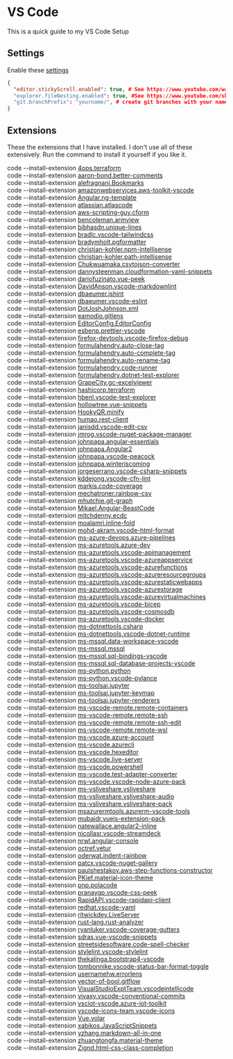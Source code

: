 # VS Code
This is a quick guide to my VS Code Setup

## Settings

Enable these [settings](https://code.visualstudio.com/docs/getstarted/settings#_default-settings)

```json
{
  "editor.stickyScroll.enabled": true, # See https://www.youtube.com/watch?v=iM4Vhrk4irY
  "explorer.fileNesting.enabled": true, #See https://www.youtube.com/shorts/5kikdSqDm48
  "git.branchPrefix": "yourname/", # create git branches with your name as the prefix
}
```

## Extensions

These the extensions that I have installed. I don't use all of these extensively. Run the command to install it yourself if you like it.

code --install-extension [4ops.terraform](https://marketplace.visualstudio.com/items?itemName=4ops.terraform)  
code --install-extension [aaron-bond.better-comments](https://marketplace.visualstudio.com/items?itemName=aaron-bond.better-comments)  
code --install-extension [alefragnani.Bookmarks](https://marketplace.visualstudio.com/items?itemName=alefragnani.Bookmarks)  
code --install-extension [amazonwebservices.aws-toolkit-vscode](https://marketplace.visualstudio.com/items?itemName=amazonwebservices.aws-toolkit-vscode)  
code --install-extension [Angular.ng-template](https://marketplace.visualstudio.com/items?itemName=Angular.ng-template)  
code --install-extension [atlassian.atlascode](https://marketplace.visualstudio.com/items?itemName=atlassian.atlascode)  
code --install-extension [aws-scripting-guy.cform](https://marketplace.visualstudio.com/items?itemName=aws-scripting-guy.cform)  
code --install-extension [bencoleman.armview](https://marketplace.visualstudio.com/items?itemName=bencoleman.armview)  
code --install-extension [bibhasdn.unique-lines](https://marketplace.visualstudio.com/items?itemName=bibhasdn.unique-lines)  
code --install-extension [bradlc.vscode-tailwindcss](https://marketplace.visualstudio.com/items?itemName=bradlc.vscode-tailwindcss)  
code --install-extension [bradymholt.pgformatter](https://marketplace.visualstudio.com/items?itemName=bradymholt.pgformatter)  
code --install-extension [christian-kohler.npm-intellisense](https://marketplace.visualstudio.com/items?itemName=christian-kohler.npm-intellisense)  
code --install-extension [christian-kohler.path-intellisense](https://marketplace.visualstudio.com/items?itemName=christian-kohler.path-intellisense)  
code --install-extension [Chukwuamaka.csvtojson-converter](https://marketplace.visualstudio.com/items?itemName=Chukwuamaka.csvtojson-converter)  
code --install-extension [dannysteenman.cloudformation-yaml-snippets](https://marketplace.visualstudio.com/items?itemName=dannysteenman.cloudformation-yaml-snippets)  
code --install-extension [dariofuzinato.vue-peek](https://marketplace.visualstudio.com/items?itemName=dariofuzinato.vue-peek)  
code --install-extension [DavidAnson.vscode-markdownlint](https://marketplace.visualstudio.com/items?itemName=DavidAnson.vscode-markdownlint)  
code --install-extension [dbaeumer.jshint](https://marketplace.visualstudio.com/items?itemName=dbaeumer.jshint)  
code --install-extension [dbaeumer.vscode-eslint](https://marketplace.visualstudio.com/items?itemName=dbaeumer.vscode-eslint)  
code --install-extension [DotJoshJohnson.xml](https://marketplace.visualstudio.com/items?itemName=DotJoshJohnson.xml)  
code --install-extension [eamodio.gitlens](https://marketplace.visualstudio.com/items?itemName=eamodio.gitlens)  
code --install-extension [EditorConfig.EditorConfig](https://marketplace.visualstudio.com/items?itemName=EditorConfig.EditorConfig)  
code --install-extension [esbenp.prettier-vscode](https://marketplace.visualstudio.com/items?itemName=esbenp.prettier-vscode)  
code --install-extension [firefox-devtools.vscode-firefox-debug](https://marketplace.visualstudio.com/items?itemName=firefox-devtools.vscode-firefox-debug)  
code --install-extension [formulahendry.auto-close-tag](https://marketplace.visualstudio.com/items?itemName=formulahendry.auto-close-tag)  
code --install-extension [formulahendry.auto-complete-tag](https://marketplace.visualstudio.com/items?itemName=formulahendry.auto-complete-tag)  
code --install-extension [formulahendry.auto-rename-tag](https://marketplace.visualstudio.com/items?itemName=formulahendry.auto-rename-tag)  
code --install-extension [formulahendry.code-runner](https://marketplace.visualstudio.com/items?itemName=formulahendry.code-runner)  
code --install-extension [formulahendry.dotnet-test-explorer](https://marketplace.visualstudio.com/items?itemName=formulahendry.dotnet-test-explorer)  
code --install-extension [GrapeCity.gc-excelviewer](https://marketplace.visualstudio.com/items?itemName=GrapeCity.gc-excelviewer)  
code --install-extension [hashicorp.terraform](https://marketplace.visualstudio.com/items?itemName=hashicorp.terraform)  
code --install-extension [hbenl.vscode-test-explorer](https://marketplace.visualstudio.com/items?itemName=hbenl.vscode-test-explorer)  
code --install-extension [hollowtree.vue-snippets](https://marketplace.visualstudio.com/items?itemName=hollowtree.vue-snippets)  
code --install-extension [HookyQR.minify](https://marketplace.visualstudio.com/items?itemName=HookyQR.minify)  
code --install-extension [humao.rest-client](https://marketplace.visualstudio.com/items?itemName=humao.rest-client)  
code --install-extension [janisdd.vscode-edit-csv](https://marketplace.visualstudio.com/items?itemName=janisdd.vscode-edit-csv)  
code --install-extension [jmrog.vscode-nuget-package-manager](https://marketplace.visualstudio.com/items?itemName=jmrog.vscode-nuget-package-manager)  
code --install-extension [johnpapa.angular-essentials](https://marketplace.visualstudio.com/items?itemName=johnpapa.angular-essentials)  
code --install-extension [johnpapa.Angular2](https://marketplace.visualstudio.com/items?itemName=johnpapa.Angular2)  
code --install-extension [johnpapa.vscode-peacock](https://marketplace.visualstudio.com/items?itemName=johnpapa.vscode-peacock)  
code --install-extension [johnpapa.winteriscoming](https://marketplace.visualstudio.com/items?itemName=johnpapa.winteriscoming)  
code --install-extension [jorgeserrano.vscode-csharp-snippets](https://marketplace.visualstudio.com/items?itemName=jorgeserrano.vscode-csharp-snippets)  
code --install-extension [kddejong.vscode-cfn-lint](https://marketplace.visualstudio.com/items?itemName=kddejong.vscode-cfn-lint)  
code --install-extension [markis.code-coverage](https://marketplace.visualstudio.com/items?itemName=markis.code-coverage)  
code --install-extension [mechatroner.rainbow-csv](https://marketplace.visualstudio.com/items?itemName=mechatroner.rainbow-csv)  
code --install-extension [mhutchie.git-graph](https://marketplace.visualstudio.com/items?itemName=mhutchie.git-graph)  
code --install-extension [Mikael.Angular-BeastCode](https://marketplace.visualstudio.com/items?itemName=Mikael.Angular-BeastCode)  
code --install-extension [mitchdenny.ecdc](https://marketplace.visualstudio.com/items?itemName=mitchdenny.ecdc)  
code --install-extension [moalamri.inline-fold](https://marketplace.visualstudio.com/items?itemName=moalamri.inline-fold)  
code --install-extension [mohd-akram.vscode-html-format](https://marketplace.visualstudio.com/items?itemName=mohd-akram.vscode-html-format)  
code --install-extension [ms-azure-devops.azure-pipelines](https://marketplace.visualstudio.com/items?itemName=ms-azure-devops.azure-pipelines)  
code --install-extension [ms-azuretools.azure-dev](https://marketplace.visualstudio.com/items?itemName=ms-azuretools.azure-dev)  
code --install-extension [ms-azuretools.vscode-apimanagement](https://marketplace.visualstudio.com/items?itemName=ms-azuretools.vscode-apimanagement)  
code --install-extension [ms-azuretools.vscode-azureappservice](https://marketplace.visualstudio.com/items?itemName=ms-azuretools.vscode-azureappservice)  
code --install-extension [ms-azuretools.vscode-azurefunctions](https://marketplace.visualstudio.com/items?itemName=ms-azuretools.vscode-azurefunctions)  
code --install-extension [ms-azuretools.vscode-azureresourcegroups](https://marketplace.visualstudio.com/items?itemName=ms-azuretools.vscode-azureresourcegroups)  
code --install-extension [ms-azuretools.vscode-azurestaticwebapps](https://marketplace.visualstudio.com/items?itemName=ms-azuretools.vscode-azurestaticwebapps)  
code --install-extension [ms-azuretools.vscode-azurestorage](https://marketplace.visualstudio.com/items?itemName=ms-azuretools.vscode-azurestorage)  
code --install-extension [ms-azuretools.vscode-azurevirtualmachines](https://marketplace.visualstudio.com/items?itemName=ms-azuretools.vscode-azurevirtualmachines)  
code --install-extension [ms-azuretools.vscode-bicep](https://marketplace.visualstudio.com/items?itemName=ms-azuretools.vscode-bicep)  
code --install-extension [ms-azuretools.vscode-cosmosdb](https://marketplace.visualstudio.com/items?itemName=ms-azuretools.vscode-cosmosdb)  
code --install-extension [ms-azuretools.vscode-docker](https://marketplace.visualstudio.com/items?itemName=ms-azuretools.vscode-docker)  
code --install-extension [ms-dotnettools.csharp](https://marketplace.visualstudio.com/items?itemName=ms-dotnettools.csharp)  
code --install-extension [ms-dotnettools.vscode-dotnet-runtime](https://marketplace.visualstudio.com/items?itemName=ms-dotnettools.vscode-dotnet-runtime)  
code --install-extension [ms-mssql.data-workspace-vscode](https://marketplace.visualstudio.com/items?itemName=ms-mssql.data-workspace-vscode)  
code --install-extension [ms-mssql.mssql](https://marketplace.visualstudio.com/items?itemName=ms-mssql.mssql)  
code --install-extension [ms-mssql.sql-bindings-vscode](https://marketplace.visualstudio.com/items?itemName=ms-mssql.sql-bindings-vscode)  
code --install-extension [ms-mssql.sql-database-projects-vscode](https://marketplace.visualstudio.com/items?itemName=ms-mssql.sql-database-projects-vscode)  
code --install-extension [ms-python.python](https://marketplace.visualstudio.com/items?itemName=ms-python.python)  
code --install-extension [ms-python.vscode-pylance](https://marketplace.visualstudio.com/items?itemName=ms-python.vscode-pylance)  
code --install-extension [ms-toolsai.jupyter](https://marketplace.visualstudio.com/items?itemName=ms-toolsai.jupyter)  
code --install-extension [ms-toolsai.jupyter-keymap](https://marketplace.visualstudio.com/items?itemName=ms-toolsai.jupyter-keymap)  
code --install-extension [ms-toolsai.jupyter-renderers](https://marketplace.visualstudio.com/items?itemName=ms-toolsai.jupyter-renderers)  
code --install-extension [ms-vscode-remote.remote-containers](https://marketplace.visualstudio.com/items?itemName=ms-vscode-remote.remote-containers)  
code --install-extension [ms-vscode-remote.remote-ssh](https://marketplace.visualstudio.com/items?itemName=ms-vscode-remote.remote-ssh)  
code --install-extension [ms-vscode-remote.remote-ssh-edit](https://marketplace.visualstudio.com/items?itemName=ms-vscode-remote.remote-ssh-edit)  
code --install-extension [ms-vscode-remote.remote-wsl](https://marketplace.visualstudio.com/items?itemName=ms-vscode-remote.remote-wsl)  
code --install-extension [ms-vscode.azure-account](https://marketplace.visualstudio.com/items?itemName=ms-vscode.azure-account)  
code --install-extension [ms-vscode.azurecli](https://marketplace.visualstudio.com/items?itemName=ms-vscode.azurecli)  
code --install-extension [ms-vscode.hexeditor](https://marketplace.visualstudio.com/items?itemName=ms-vscode.hexeditor)  
code --install-extension [ms-vscode.live-server](https://marketplace.visualstudio.com/items?itemName=ms-vscode.live-server)  
code --install-extension [ms-vscode.powershell](https://marketplace.visualstudio.com/items?itemName=ms-vscode.powershell)  
code --install-extension [ms-vscode.test-adapter-converter](https://marketplace.visualstudio.com/items?itemName=ms-vscode.test-adapter-converter)  
code --install-extension [ms-vscode.vscode-node-azure-pack](https://marketplace.visualstudio.com/items?itemName=ms-vscode.vscode-node-azure-pack)  
code --install-extension [ms-vsliveshare.vsliveshare](https://marketplace.visualstudio.com/items?itemName=ms-vsliveshare.vsliveshare)  
code --install-extension [ms-vsliveshare.vsliveshare-audio](https://marketplace.visualstudio.com/items?itemName=ms-vsliveshare.vsliveshare-audio)  
code --install-extension [ms-vsliveshare.vsliveshare-pack](https://marketplace.visualstudio.com/items?itemName=ms-vsliveshare.vsliveshare-pack)  
code --install-extension [msazurermtools.azurerm-vscode-tools](https://marketplace.visualstudio.com/items?itemName=msazurermtools.azurerm-vscode-tools)  
code --install-extension [mubaidr.vuejs-extension-pack](https://marketplace.visualstudio.com/items?itemName=mubaidr.vuejs-extension-pack)  
code --install-extension [natewallace.angular2-inline](https://marketplace.visualstudio.com/items?itemName=natewallace.angular2-inline)  
code --install-extension [nicollasr.vscode-streamdeck](https://marketplace.visualstudio.com/items?itemName=nicollasr.vscode-streamdeck)  
code --install-extension [nrwl.angular-console](https://marketplace.visualstudio.com/items?itemName=nrwl.angular-console)  
code --install-extension [octref.vetur](https://marketplace.visualstudio.com/items?itemName=octref.vetur)  
code --install-extension [oderwat.indent-rainbow](https://marketplace.visualstudio.com/items?itemName=oderwat.indent-rainbow)  
code --install-extension [patcx.vscode-nuget-gallery](https://marketplace.visualstudio.com/items?itemName=patcx.vscode-nuget-gallery)  
code --install-extension [paulshestakov.aws-step-functions-constructor](https://marketplace.visualstudio.com/items?itemName=paulshestakov.aws-step-functions-constructor)  
code --install-extension [PKief.material-icon-theme](https://marketplace.visualstudio.com/items?itemName=PKief.material-icon-theme)  
code --install-extension [pnp.polacode](https://marketplace.visualstudio.com/items?itemName=pnp.polacode)  
code --install-extension [pranaygp.vscode-css-peek](https://marketplace.visualstudio.com/items?itemName=pranaygp.vscode-css-peek)  
code --install-extension [RapidAPI.vscode-rapidapi-client](https://marketplace.visualstudio.com/items?itemName=RapidAPI.vscode-rapidapi-client)  
code --install-extension [redhat.vscode-yaml](https://marketplace.visualstudio.com/items?itemName=redhat.vscode-yaml)  
code --install-extension [ritwickdey.LiveServer](https://marketplace.visualstudio.com/items?itemName=ritwickdey.LiveServer)  
code --install-extension [rust-lang.rust-analyzer](https://marketplace.visualstudio.com/items?itemName=rust-lang.rust-analyzer)  
code --install-extension [ryanluker.vscode-coverage-gutters](https://marketplace.visualstudio.com/items?itemName=ryanluker.vscode-coverage-gutters)  
code --install-extension [sdras.vue-vscode-snippets](https://marketplace.visualstudio.com/items?itemName=sdras.vue-vscode-snippets)  
code --install-extension [streetsidesoftware.code-spell-checker](https://marketplace.visualstudio.com/items?itemName=streetsidesoftware.code-spell-checker)  
code --install-extension [stylelint.vscode-stylelint](https://marketplace.visualstudio.com/items?itemName=stylelint.vscode-stylelint)  
code --install-extension [thekalinga.bootstrap4-vscode](https://marketplace.visualstudio.com/items?itemName=thekalinga.bootstrap4-vscode)  
code --install-extension [tombonnike.vscode-status-bar-format-toggle](https://marketplace.visualstudio.com/items?itemName=tombonnike.vscode-status-bar-format-toggle)  
code --install-extension [usernamehw.errorlens](https://marketplace.visualstudio.com/items?itemName=usernamehw.errorlens)  
code --install-extension [vector-of-bool.gitflow](https://marketplace.visualstudio.com/items?itemName=vector-of-bool.gitflow)  
code --install-extension [VisualStudioExptTeam.vscodeintellicode](https://marketplace.visualstudio.com/items?itemName=VisualStudioExptTeam.vscodeintellicode)  
code --install-extension [vivaxy.vscode-conventional-commits](https://marketplace.visualstudio.com/items?itemName=vivaxy.vscode-conventional-commits)  
code --install-extension [vsciot-vscode.azure-iot-toolkit](https://marketplace.visualstudio.com/items?itemName=vsciot-vscode.azure-iot-toolkit)  
code --install-extension [vscode-icons-team.vscode-icons](https://marketplace.visualstudio.com/items?itemName=vscode-icons-team.vscode-icons)  
code --install-extension [Vue.volar](https://marketplace.visualstudio.com/items?itemName=Vue.volar)  
code --install-extension [xabikos.JavaScriptSnippets](https://marketplace.visualstudio.com/items?itemName=xabikos.JavaScriptSnippets)  
code --install-extension [yzhang.markdown-all-in-one](https://marketplace.visualstudio.com/items?itemName=yzhang.markdown-all-in-one)  
code --install-extension [zhuangtongfa.material-theme](https://marketplace.visualstudio.com/items?itemName=zhuangtongfa.material-theme)  
code --install-extension [Zignd.html-css-class-completion](https://marketplace.visualstudio.com/items?itemName=Zignd.html-css-class-completion)  
